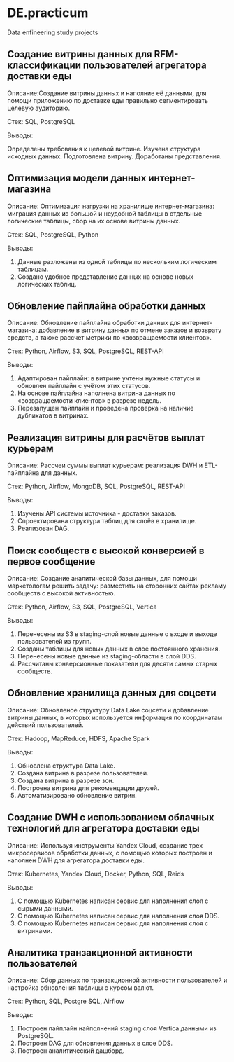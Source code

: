 # DE.practicum
Data enfineering study projects

## Создание витрины данных для RFM-классификации пользователей агрегатора доставки еды
Описание:Создание витрины данных и наполние её данными, для помощи приложению по доставке еды правильно сегментировать целевую аудиторию.

Стек: SQL, PostgreSQL

Выводы:

Определены требования к целевой витрине.
Изучена структура исходных данных.
Подготовлена витрину.
Доработаны представления.

## Оптимизация модели данных интернет-магазина

Описание: Оптимизация нагрузки на хранилище интернет-магазина: миграция данных из большой и неудобной таблицы в отдельные логические таблицы, сбор на их основе витрины данных. 

Стек: SQL, PostgreSQL, Python

Выводы:
1. Данные разложены из одной таблицы по нескольким логическим таблицам.
2. Создано удобное представление данных на основе новых логических таблиц.

## Обновление пайплайна обработки данных 

Описание: Обновление пайплайна обработки данных для интернет-магазина: добавление в витрину данных по отмене заказов и возврату средств, а также рассчет метрики по «возвращаемости клиентов».

Стек: Python, Airflow, S3, SQL, PostgreSQL, REST-API

Выводы:
1. Адаптирован пайплайн: в витрине учтены нужные статусы и обновлен пайплайн с учётом этих статусов. 
2. На основе пайплайна наполнена витрина данных по «возвращаемости клиентов» в разрезе недель. 
3. Перезапущен пайплайн и проведена проверка на наличие дубликатов в витринах.

## Реализация витрины для расчётов выплат курьерам

Описание: Рассчеи суммы выплат курьерам: реализация DWH и ETL-пайплайна для данных. 

Стек: Python, Airflow, MongoDB, SQL, PostgreSQL, REST-API

Выводы:
1. Изучены API системы источника - доставки заказов.
2. Спроектирована структура таблиц для слоёв в хранилище.
3. Реализован DAG.

## Поиск сообществ с высокой конверсией в первое сообщение

Описание: Создание аналитической базы данных, для помощи маркетологам решить задачу: разместить на сторонних сайтах рекламу сообществ с высокой активностью.

Стек: Python, Airflow, S3, SQL, PostgreSQL, Vertica

Выводы:
1. Перенесены из S3 в staging-слой новые данные о входе и выходе пользователей из групп.
2. Созданы таблицы для новых данных в слое постоянного хранения.
3. Перенесены новые данные из staging-области в слой DDS.
4. Рассчитаны конверсионные показатели для десяти самых старых сообществ.


## Обновление хранилища данных для соцсети

Описание: Обновленое структуру Data Lake соцсети и добавление витрины данных, в которых используется информация по координатам действий пользователей. 

Стек: Hadoop, MapReduce, HDFS, Apache Spark

Выводы:
1. Обновлена структура Data Lake.
2. Создана витрина в разрезе пользователей.
3. Создана витрина в разрезе зон.
4. Построена витрина для рекомендации друзей.
5. Автоматизировано обновление витрин.

## Создание DWH с использованием облачных технологий для агрегатора доставки еды

Описание: Используя инструменты Yandex Cloud, создание трех микросервисов обработки данных, с помощью которых построен и наполнен DWH для агрегатора доставки еды.

Стек:  Kubernetes, Yandex Cloud, Docker, Python, SQL, Reids

Выводы:
1. С помощью Kubernetes написан сервис для наполнения слоя с сырыми данными.
2. С помощью Kubernetes написан сервис для наполнения слоя DDS.
3. С помощью Kubernetes написан сервис для наполнения слоя с витринами.

## Аналитика транзакционной активности пользователей

Описание: Сбор данных по транзакционной активности пользователей и настройка обновления таблицы с курсом валют. 

Стек: Python, SQL, Postgre SQL, Airflow

Выводы:
1. Построен пайплайн найполнений staging слоя Vertica данными из PostgreSQL.
2. Построен DAG для обновления данных в слое DDS. 
3. Построен аналитический дашборд. 

